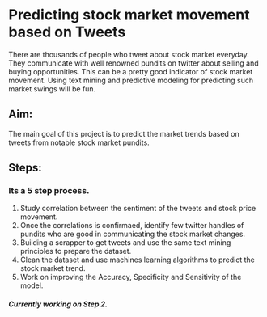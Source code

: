 # Predicting stock market movement based on Tweets
There are thousands of people who tweet about stock market everyday. They communicate with well renowned pundits on twitter about selling and buying opportunities. This can be a pretty good indicator of stock market movement. Using text mining and predictive modeling for predicting such market swings will be fun. 

## Aim:
The main goal of this project is to predict the market trends based on tweets from notable stock market pundits.

## Steps:
### Its a 5 step process. 
1) Study correlation between the sentiment of the tweets and stock price movement. 
2) Once the correlations is confirmaed, identify few twitter handles of pundits who are good in communicating the stock market changes.
3) Building a scrapper to get tweets and use the same text mining principles to prepare the dataset. 
4) Clean the dataset and use machines learning algorithms to predict the stock market trend.
5) Work on improving the Accuracy, Specificity and Sensitivity of the model.


#### *Currently working on Step 2.*
